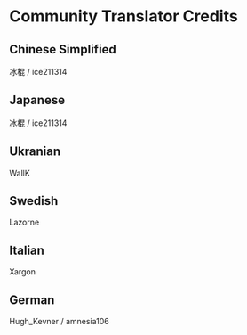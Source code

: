 # Community Translator Credits

## Chinese Simplified

冰棍 / ice211314

## Japanese

冰棍 / ice211314

## Ukranian

WallK

## Swedish

Lazorne

## Italian

Xargon

## German

Hugh_Kevner / amnesia106

